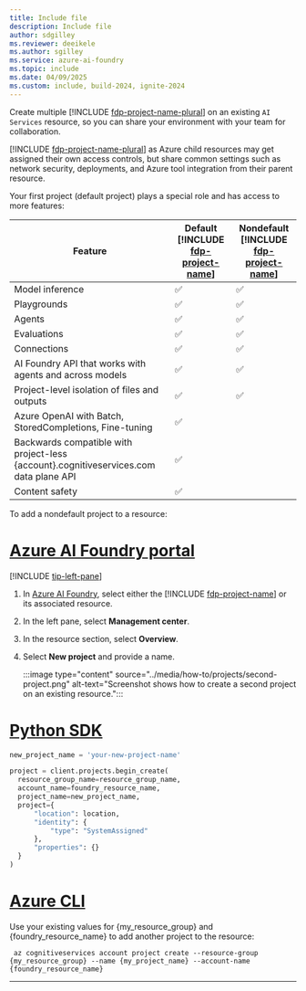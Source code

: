 ```yaml
---
title: Include file
description: Include file
author: sdgilley
ms.reviewer: deeikele
ms.author: sgilley
ms.service: azure-ai-foundry
ms.topic: include
ms.date: 04/09/2025
ms.custom: include, build-2024, ignite-2024
---
```



Create multiple [!INCLUDE [fdp-project-name-plural](fdp-project-name-plural.md)] on an existing `AI Services` resource, so you can share your environment with your team for collaboration. 

[!INCLUDE [fdp-project-name-plural](fdp-project-name-plural.md)] as Azure child resources may get assigned their own access controls, but share common settings such as network security, deployments, and Azure tool integration from their parent resource.

Your first project (default project) plays a special role and has access to more features:

| Feature | Default [!INCLUDE [fdp-project-name](fdp-project-name.md)] | Nondefault [!INCLUDE [fdp-project-name](fdp-project-name.md)] |
|--|--|--|
| Model inference | ✅ | ✅ |
| Playgrounds | ✅ | ✅ |
| Agents | ✅ | ✅ |
| Evaluations | ✅ | ✅ |
| Connections | ✅ | ✅ |
| AI Foundry API that works with agents and across models | ✅ | ✅ |
| Project-level isolation of files and outputs | ✅ | ✅ |
| Azure OpenAI with Batch, StoredCompletions, Fine-tuning | ✅ |  |
| Backwards compatible with project-less {account}.cognitiveservices.com data plane API | ✅ |  |
| Content safety | ✅ |  |

To add a nondefault project to a resource:

# [Azure AI Foundry portal](#tab/ai-foundry)

[!INCLUDE [tip-left-pane](tip-left-pane.md)]

1. In [Azure AI Foundry](https://ai.azure.com), select either the [!INCLUDE [fdp-project-name](fdp-project-name.md)] or its associated resource.
1. In the left pane, select **Management center**.
1. In the resource section, select  **Overview**.
1. Select **New project** and provide a name.

    :::image type="content" source="../media/how-to/projects/second-project.png" alt-text="Screenshot shows how to create a second project on an existing resource.":::


# [Python SDK](#tab/python)

```python
new_project_name = 'your-new-project-name'

project = client.projects.begin_create(
  resource_group_name=resource_group_name,
  account_name=foundry_resource_name,
  project_name=new_project_name,
  project={
      "location": location,
      "identity": {
          "type": "SystemAssigned"
      },
      "properties": {}
  }
)
```


# [Azure CLI](#tab/azurecli)

Use your existing values for {my_resource_group} and {foundry_resource_name} to add another project to the resource:

```azurecli
 az cognitiveservices account project create --resource-group {my_resource_group} --name {my_project_name} --account-name {foundry_resource_name} 
```


---